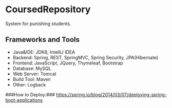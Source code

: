 CoursedRepository
=================
System for punishing students.

Frameworks and Tools
-----------------------------------
* Java&IDE: JDK8, IntelliJ IDEA
* Backend:  Spring, REST, SpringMVC, Spring Security, JPA(Hibernate) 
* Frontend: JavaScript, JQuery, Thymeleaf, Bootstrap
* Database: MySQL
* Web Server: Tomcat
* Build Tool: Maven
* Other: Logback

###How to Deploy:###
https://spring.io/blog/2014/03/07/deploying-spring-boot-applications
